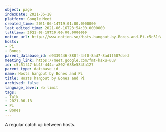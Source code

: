 ```yaml
---
object: page
indexDate: 2021-06-18
platform: Google Meet
created_time: 2021-06-14T19:01:00.0000000
last_edited_time: 2021-06-16T23:54:00.0000000
talktime: 2021-06-18T20:00:00.0000000
notion_url: https://www.notion.so/Hosts-hangout-by-Bones-and-Pi-c5c51f47bb17444ca802688e5847a127
hosts:
- Pi
- Bones
parent_database_id: e9339446-880f-4ef0-8ad7-8ad1f507dded
meeting_link: https://meet.google.com/fmt-ksxu-uuv
id: c5c51f47-bb17-444c-a802-688e5847a127
parent_type: database_id
name: Hosts hangout by Bones and Pi
title: Hosts hangout by Bones and Pi
archived: false
language_level: No limit
tags:
- Talk
- 2021-06-18
- Pi
- Bones
---
```


A regular catch up between hosts.


